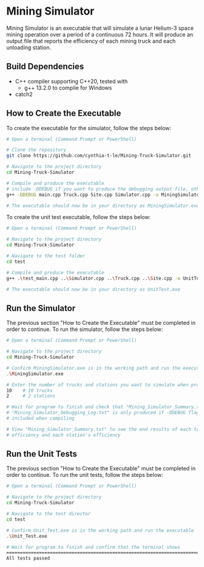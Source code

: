 # Mining Simulator

Mining Simulator is an executable that will simulate a lunar Helium-3 space mining operation over a period of a continuous 72 hours. It will produce an output file that reports the efficiency of each mining truck and each unloading station.

## Build Dependencies
- C++ compiler supporting C++20, tested with
  - g++ 13.2.0 to compile for Windows
- catch2

## How to Create the Executable
To create the executable for the simulator, follow the steps below:
```bash
# Open a terminal (Command Prompt or PowerShell)

# Clone the repository
git clone https://github.com/cynthia-t-le/Mining-Truck-Simulator.git

# Navigate to the project directory
cd Mining-Truck-Simulator

# Compile and produce the executable
# include -DDEBUG if you want to produce the debugging output file, otherwise remove it from the command
g++ -DDEBUG main.cpp Truck.cpp Site.cpp Simulator.cpp -o MiningSimulator -std=c++20 -pthread

# The executable should now be in your directory as MiningSimulator.exe
```

To create the unit test executable, follow the steps below:
```bash
# Open a terminal (Command Prompt or PowerShell)

# Navigate to the project directory
cd Mining-Truck-Simulator

# Navigate to the test folder
cd test

# Compile and produce the executable
g++ .\test_main.cpp ..\Simulator.cpp ..\Truck.cpp ..\Site.cpp -o UnitTest -std=c++20 -pthread

# The executable should now be in your directory as UnitTest.exe
```

## Run the Simulator
The previous section "How to Create the Executable" must be completed in order to continue. To run the simulator, follow the steps below:
```bash
# Open a terminal (Command Prompt or PowerShell)

# Navigate to the project directory
cd Mining-Truck-Simulator

# Confirm MiningSimulator.exe is in the working path and run the executable
.\MiningSimulator.exe

# Enter the number of trucks and stations you want to simulate when prompted
10    # 10 trucks
2     # 2 stations

# Wait for program to finish and check that "Mining_Simulator_Summary.txt" is produced
# "Mining_Simulator_Debugging_Log.txt" is only produced if -DDEBUG flag was
# included when compiling

# View "Mining_Simulator_Summary.txt" to see the end results of each truck's
# efficiency and each station's efficiency
```

## Run the Unit Tests
The previous section "How to Create the Executable" must be completed in order to continue. To run the unit tests, follow the steps below:
```bash
# Open a terminal (Command Prompt or PowerShell)

# Navigate to the project directory
cd Mining-Truck-Simulator

# Navigate to the test director
cd test

# Confirm Unit_Test.exe is in the working path and run the executable
.\Unit_Test.exe

# Wait for program to finish and confirm that the terminal shows
===============================================================================
All tests passed
```



